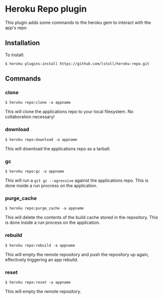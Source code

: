 # Heroku Repo plugin

This plugin adds some commands to the heroku gem to interact with the app's repo

## Installation

To install:

    $ heroku plugins:install https://github.com/lstoll/heroku-repo.git

## Commands

### clone

    $ heroku repo:clone -a appname
    
This will clone the applications repo to your local filesystem. No collaboration necessary!

### download

    $ heroku repo:download -a appname
    
This will download the applications repo as a tarball.

### gc

    $ heroku repo:gc -a appname
    
This will run a `git gc --agressive` against the applications repo. This is done inside a run procress on the application.

### purge_cache

    $ heroku repo:purge_cache -a appname
    
This will delete the contents of the build cache stored in the repository. This is done inside a run process on the application.

### rebuild

    $ heroku repo:rebuild -a appname
    
This will empty the remote repository and push the repository up again, effectively triggering an app rebuild.

### reset

    $ heroku repo:reset -a appname
    
This will empty the remote repository.

